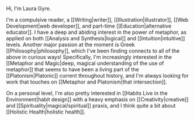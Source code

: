 Hi, I'm Laura Gyre. 

I'm a compulsive reader, a [[Writing|writer]], [[Illustration|illustrator]],  [[Web Development|web developer]], and part-time [[Education|alternative educator]]. I have a deep and abiding interest in the power of metaphor, as applied on both [[Analysis and Synthesis|logical]] and [[Intuition|intuitive]] levels. Another major passion at the moment is Greek [[Philosophy|philosophy]], which I've been finding connects to all of the above in curious ways! Specifically, I'm increasingly interested in the [[Metaphor and Magic|deep, magical understanding of the use of metaphor]] that seems to have been a living part of the [[Platonism|Platonic]] current throughout history, and I'm always looking for work that touches on [[Metaphor and Platonism|that intersection]].

On a personal level, I'm also pretty interested in [[Habits Live in the Environment|habit design]] with a heavy emphasis on [[Creativity|creative]] and [[Spirituality|magical/spiritual]] praxis, and I think quite a bit about [[Holistic Health|holistic health]]. 